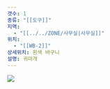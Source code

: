 ```yaml
---
갯수: 1
종류: "[[도구]]"
지역:
  - "[[../../ZONE/사무실|사무실]]"
위치:
  - "[[WB-2]]"
상세위치: 흰색 바구니
설명: 귀마개
---
```

![](http://192.168.50.22/devices/250222_IMG_0014.jpeg)

